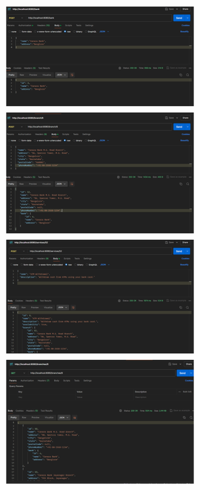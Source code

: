![Create Bank](createBank.PNG)


![Create Branch](createBranch.PNG)

![create Service](Addservices.PNG)

![alt text](getBranches.PNG)
